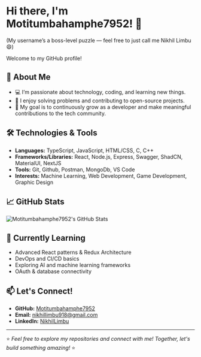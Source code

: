 # Hi there, I'm Motitumbahamphe7952! 👋
(My username’s a boss-level puzzle — feel free to just call me Nikhil Limbu 😄)

Welcome to my GitHub profile!

## 🚀 About Me
- 💻 I’m passionate about technology, coding, and learning new things.
- 🌟 I enjoy solving problems and contributing to open-source projects.
- 🎯 My goal is to continuously grow as a developer and make meaningful contributions to the tech community.

## 🛠️ Technologies & Tools
- **Languages:** TypeScript, JavaScript, HTML/CSS, C, C++
- **Frameworks/Libraries:** React, Node.js, Express, Swagger, ShadCN, MaterialUI, NextJS
- **Tools:** Git, Github, Postman, MongoDb, VS Code
- **Interests:** Machine Learning, Web Development, Game Development, Graphic Design

## 📈 GitHub Stats
![Motitumbahamphe7952's GitHub Stats](https://github-readme-stats.vercel.app/api?username=Motitumbahamphe7952&show_icons=true&theme=radical)

## 🌱 Currently Learning
- Advanced React patterns & Redux Architecture
- DevOps and CI/CD basics
- Exploring AI and machine learning frameworks
- OAuth & database connectivity

## 📫 Let's Connect!
- **GitHub:** [Motitumbahamphe7952](https://github.com/Motitumbahamphe7952)
- **Email:** [nikhillimbu918@gmail.com](mailto:nikhillimbu918@gmail.com)
- **LinkedIn:** [NikhilLimbu](https://www.linkedin.com/in/nikhil-limbu-442209259/)
---

⭐️ *Feel free to explore my repositories and connect with me! Together, let's build something amazing!* ⭐️
